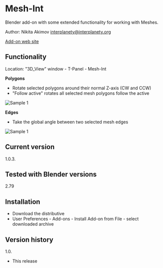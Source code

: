 # Mesh-Int
Blender add-on with some extended functionality for working with Meshes.

Author: Nikita Akimov interplanety@interplanety.org

<a href="">Add-on web site</a>

Functionality
-
Location: "3D_View" window - T-Panel - Mesh-Int

**Polygons**

- Rotate selected polygons around their normal Z-axis (CW and CCW)
- "Follow active" rotates all selected mesh polygons follow the active

<img src="https://b3d.interplanety.org/wp-content/upload_content/2018/02/02.gif" title="Sample 1">

**Edges**

- Take the global angle between two selected mesh edges

<img src="https://b3d.interplanety.org/wp-content/upload_content/2018/02/01.gif" title="Sample 1">

Current version
-
1.0.3.

Tested with Blender versions
-
2.79

Installation
-
- Download the distributive
- User Preferences - Add-ons - Install Add-on from File - select downloaded archive

Version history
-
1.0.
- This release
